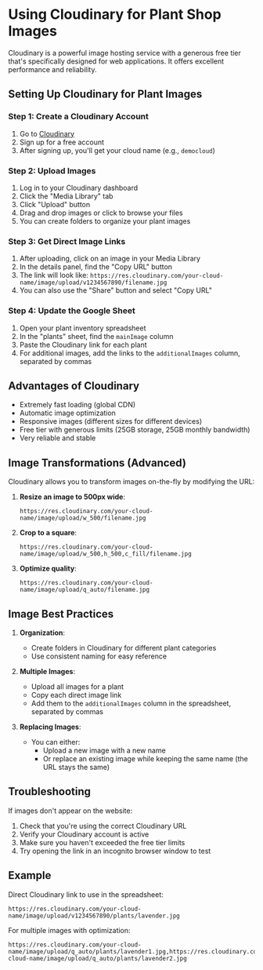 # Using Cloudinary for Plant Shop Images

Cloudinary is a powerful image hosting service with a generous free tier that's specifically designed for web applications. It offers excellent performance and reliability.

## Setting Up Cloudinary for Plant Images

### Step 1: Create a Cloudinary Account
1. Go to [Cloudinary](https://cloudinary.com/users/register/free)
2. Sign up for a free account
3. After signing up, you'll get your cloud name (e.g., `democloud`)

### Step 2: Upload Images
1. Log in to your Cloudinary dashboard
2. Click the "Media Library" tab
3. Click "Upload" button
4. Drag and drop images or click to browse your files
5. You can create folders to organize your plant images

### Step 3: Get Direct Image Links
1. After uploading, click on an image in your Media Library
2. In the details panel, find the "Copy URL" button
3. The link will look like: `https://res.cloudinary.com/your-cloud-name/image/upload/v1234567890/filename.jpg`
4. You can also use the "Share" button and select "Copy URL"

### Step 4: Update the Google Sheet
1. Open your plant inventory spreadsheet
2. In the "plants" sheet, find the `mainImage` column
3. Paste the Cloudinary link for each plant
4. For additional images, add the links to the `additionalImages` column, separated by commas

## Advantages of Cloudinary
- Extremely fast loading (global CDN)
- Automatic image optimization
- Responsive images (different sizes for different devices)
- Free tier with generous limits (25GB storage, 25GB monthly bandwidth)
- Very reliable and stable

## Image Transformations (Advanced)
Cloudinary allows you to transform images on-the-fly by modifying the URL:

1. **Resize an image to 500px wide**:
   ```
   https://res.cloudinary.com/your-cloud-name/image/upload/w_500/filename.jpg
   ```

2. **Crop to a square**:
   ```
   https://res.cloudinary.com/your-cloud-name/image/upload/w_500,h_500,c_fill/filename.jpg
   ```

3. **Optimize quality**:
   ```
   https://res.cloudinary.com/your-cloud-name/image/upload/q_auto/filename.jpg
   ```

## Image Best Practices

1. **Organization**:
   - Create folders in Cloudinary for different plant categories
   - Use consistent naming for easy reference

2. **Multiple Images**:
   - Upload all images for a plant
   - Copy each direct image link
   - Add them to the `additionalImages` column in the spreadsheet, separated by commas

3. **Replacing Images**:
   - You can either:
     - Upload a new image with a new name
     - Or replace an existing image while keeping the same name (the URL stays the same)

## Troubleshooting

If images don't appear on the website:
1. Check that you're using the correct Cloudinary URL
2. Verify your Cloudinary account is active
3. Make sure you haven't exceeded the free tier limits
4. Try opening the link in an incognito browser window to test

## Example

Direct Cloudinary link to use in the spreadsheet:
```
https://res.cloudinary.com/your-cloud-name/image/upload/v1234567890/plants/lavender.jpg
```

For multiple images with optimization:
```
https://res.cloudinary.com/your-cloud-name/image/upload/q_auto/plants/lavender1.jpg,https://res.cloudinary.com/your-cloud-name/image/upload/q_auto/plants/lavender2.jpg
``` 